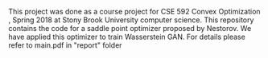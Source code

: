This project was done as a course project for CSE 592 Convex Optimization , Spring 2018 at Stony Brook University computer science.
This repository contains the code for a saddle point optimizer proposed by Nestorov. We have applied this optimizer to train Wasserstein GAN. For details please refer to main.pdf in "report" folder

